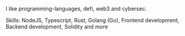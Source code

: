 I like programming-languages, defi, web3 and cybersec.

Skills: NodeJS, Typescript, Rust, Golang (Go), Frontend development, Backend development, Solidity and more
